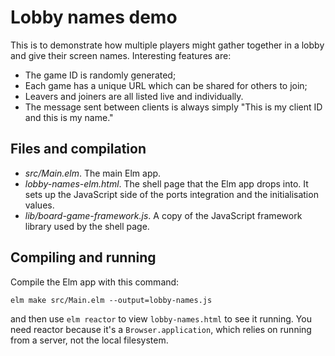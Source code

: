 # Lobby names demo

This is to demonstrate how multiple players might gather together in a lobby
and give their screen names.
Interesting features are:
* The game ID is randomly generated;
* Each game has a unique URL which can be shared for others to join;
* Leavers and joiners are all listed live and individually.
* The message sent between clients is always simply "This is my client ID
  and this is my name."

## Files and compilation

* *src/Main.elm*. The main Elm app.
* *lobby-names-elm.html*. The shell page that the Elm app drops
  into. It sets up the JavaScript side of the ports integration and
  the initialisation values.
* *lib/board-game-framework.js*. A copy of the JavaScript framework library
  used by the shell page.

## Compiling and running

Compile the Elm app with this command:

```
elm make src/Main.elm --output=lobby-names.js
```

and then use `elm reactor` to view `lobby-names.html` to see it running.
You need reactor because it's a `Browser.application`,
which relies on running from a server, not the local filesystem.
